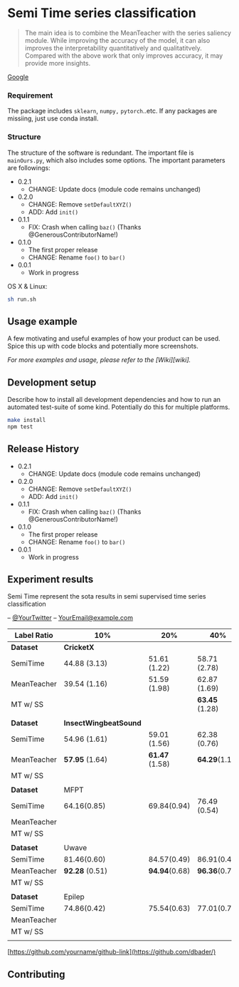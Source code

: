# Semi Time series classification
> The main idea is to combine the MeanTeacher with the series saliency module. While improving the accuracy of the model, it can also improves the interpretability quantitatively and qualitatitvely. Compared with the above work that only improves accuracy, it may provide more insights.

[Google](http://www.google.com/)

### Requirement
The package includes ```sklearn```, ```numpy,``` ```pytorch```..etc. If any packages are missiing, just use conda install.

### Structure
The structure of the software is redundant. The important file is ```mainOurs.py```, which also includes some options. The important parameters are followings:

* 0.2.1
    * CHANGE: Update docs (module code remains unchanged)
* 0.2.0
    * CHANGE: Remove `setDefaultXYZ()`
    * ADD: Add `init()`
* 0.1.1
    * FIX: Crash when calling `baz()` (Thanks @GenerousContributorName!)
* 0.1.0
    * The first proper release
    * CHANGE: Rename `foo()` to `bar()`
* 0.0.1
    * Work in progress


OS X & Linux:

```sh
sh run.sh
```

## Usage example

A few motivating and useful examples of how your product can be used. Spice this up with code blocks and potentially more screenshots.

_For more examples and usage, please refer to the [Wiki][wiki]._

## Development setup

Describe how to install all development dependencies and how to run an automated test-suite of some kind. Potentially do this for multiple platforms.

```sh
make install
npm test
```

## Release History

* 0.2.1
    * CHANGE: Update docs (module code remains unchanged)
* 0.2.0
    * CHANGE: Remove `setDefaultXYZ()`
    * ADD: Add `init()`
* 0.1.1
    * FIX: Crash when calling `baz()` (Thanks @GenerousContributorName!)
* 0.1.0
    * The first proper release
    * CHANGE: Rename `foo()` to `bar()`
* 0.0.1
    * Work in progress

## Experiment results

Semi Time represent the sota results in semi supervised time series classification 

– [@YourTwitter](https://twitter.com/dbader_org) – YourEmail@example.com

| Label Ratio       | 10%                           | 20%                    | 40%                   | 100%         |
| ----------------- | ----------------------------- | ---------------------- | --------------------- | ------------ |
| **Dataset** | **CricketX**            |                        |                       |              |
| SemiTime          | 44.88 (3.13)                  | 51.61 (1.22)           | 58.71 (2.78)          | 65.66 (1.58) |
| MeanTeacher       | 39.54 (1.16)                  | 51.59 (1.98)           | 62.87 (1.69)          |              |
| MT w/ SS          |                               |                        | **63.45** (1.28)     |              |
|                   |                               |                        |                       |              |
| **Dataset** | **InsectWingbeatSound** |                        |                       |              |
| SemiTime          | 54.96  (1.61)                 | 59.01 (1.56)           | 62.38 (0.76)          | 66.57 (0.67) |
| MeanTeacher       | **57.95** (1.64)        | **61.47** (1.58) | **64.29**(1.18) |              |
| MT w/ SS          |                               |                        |                       |              |
|                   |                               |                        |                       |              |
| **Dataset** | MFPT                          |                        |                       |              |
| SemiTime          | 64.16(0.85)                   | 69.84(0.94)            | 76.49 (0.54)          | 84.33(0.50)  |
| MeanTeacher       |                               |                        |                       |              |
| MT w/ SS          |                               |                        |                       |              |
|                   |                               |                        |                       |              |
| **Dataset** | Uwave                         |                        |                       |              |
| SemiTime          | 81.46(0.60)                   | 84.57(0.49)            | 86.91(0.47)           | 90.29(0.32)  |
| MeanTeacher       | **92.28** (0.51)        | **94.94**(0.68)  | **96.36**(0.7)  |              |
| MT w/ SS          |                               |                        |                       |              |
|                   |                               |                        |                       |              |
| **Dataset** | Epilep                        |                        |                       |              |
| SemiTime          | 74.86(0.42)                   | 75.54(0.63)            | 77.01(0.79)           | 79.26(1.20)  |
| MeanTeacher       |                               |                        |                       |              |
| MT w/ SS          |                               |                        |                       |              |
|                   |                               |                        |                       |              |


[https://github.com/yourname/github-link](https://github.com/dbader/)

## Contributing



